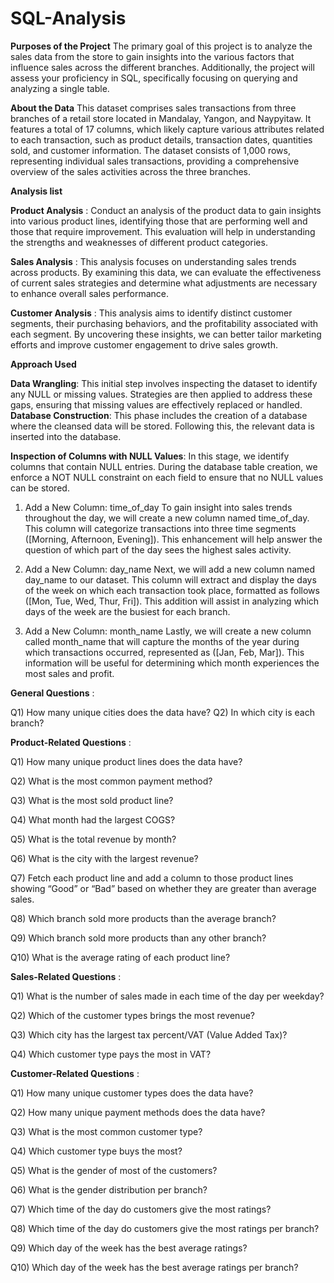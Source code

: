 # SQL-Analysis

**Purposes of the Project**
The primary goal of this project is to analyze the sales data from the store to gain insights into the various factors that influence sales across the different branches.
Additionally, the project will assess your proficiency in SQL, specifically focusing on querying and analyzing a single table.

**About the Data**
This dataset comprises sales transactions from three branches of a retail store located in Mandalay, Yangon, and Naypyitaw. It features a total of 17 columns, which likely capture various attributes related to each transaction, such as product details, transaction dates, quantities sold, and customer information. The dataset consists of 1,000 rows, representing individual sales transactions, providing a comprehensive overview of the sales activities across the three branches.

**Analysis list**

**Product Analysis** :
Conduct an analysis of the product data to gain insights into various product lines, identifying those that are performing well and those that require improvement. This evaluation will help in understanding the strengths and weaknesses of different product categories.

**Sales Analysis** :
This analysis focuses on understanding sales trends across products. By examining this data, we can evaluate the effectiveness of current sales strategies and determine what adjustments are necessary to enhance overall sales performance.

**Customer Analysis** :
This analysis aims to identify distinct customer segments, their purchasing behaviors, and the profitability associated with each segment. By uncovering these insights, we can better tailor marketing efforts and improve customer engagement to drive sales growth.

**Approach Used**

**Data Wrangling**: This initial step involves inspecting the dataset to identify any NULL or missing values. Strategies are then applied to address these gaps, ensuring that missing values are effectively replaced or handled.
**Database Construction**: This phase includes the creation of a database where the cleansed data will be stored. Following this, the relevant data is inserted into the database.

**Inspection of Columns with NULL Values**: In this stage, we identify columns that contain NULL entries. During the database table creation, we enforce a NOT NULL constraint on each field to ensure that no NULL values can be stored.

1. Add a New Column: time_of_day
To gain insight into sales trends throughout the day, we will create a new column named time_of_day. This column will categorize transactions into three time segments ([Morning, Afternoon, Evening]). This enhancement will help answer the question of which part of the day sees the highest sales activity.

2. Add a New Column: day_name
Next, we will add a new column named day_name to our dataset. This column will extract and display the days of the week on which each transaction took place, formatted as follows ([Mon, Tue, Wed, Thur, Fri]). This addition will assist in analyzing which days of the week are the busiest for each branch.

3. Add a New Column: month_name
Lastly, we will create a new column called month_name that will capture the months of the year during which transactions occurred, represented as ([Jan, Feb, Mar]). This information will be useful for determining which month experiences the most sales and profit.

**General Questions** :

Q1) How many unique cities does the data have?
Q2) In which city is each branch?

**Product-Related Questions** :

Q1) How many unique product lines does the data have?

Q2) What is the most common payment method?

Q3) What is the most sold product line?

Q4) What month had the largest COGS?

Q5) What is the total revenue by month?

Q6) What is the city with the largest revenue?

Q7) Fetch each product line and add a column to those product lines showing “Good” or “Bad” based on whether they are greater than average sales.

Q8) Which branch sold more products than the average branch?

Q9) Which branch sold more products than any other branch?

Q10) What is the average rating of each product line?


**Sales-Related Questions** :

Q1) What is the number of sales made in each time of the day per weekday?

Q2) Which of the customer types brings the most revenue?

Q3) Which city has the largest tax percent/VAT (Value Added Tax)?

Q4) Which customer type pays the most in VAT?


**Customer-Related Questions** :

Q1) How many unique customer types does the data have?

Q2) How many unique payment methods does the data have?

Q3) What is the most common customer type?

Q4) Which customer type buys the most?

Q5) What is the gender of most of the customers?

Q6) What is the gender distribution per branch?

Q7) Which time of the day do customers give the most ratings?

Q8) Which time of the day do customers give the most ratings per branch?

Q9) Which day of the week has the best average ratings?

Q10) Which day of the week has the best average ratings per branch?

